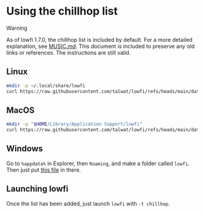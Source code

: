 # Using the chillhop list

> [!WARNING]
> As of lowfi 1.7.0, the chillhop list is included by default. For a more
> detailed explanation, see [MUSIC.md](MUSIC.md). This document is included
> to preserve any old links or references. The instructions are still valid.

## Linux

```sh
mkdir -p ~/.local/share/lowfi
curl https://raw.githubusercontent.com/talwat/lowfi/refs/heads/main/data/chillhop.txt -O --output-dir ~/.local/share/lowfi
```

## MacOS

```sh
mkdir -p "$HOME/Library/Application Support/lowfi"
curl https://raw.githubusercontent.com/talwat/lowfi/refs/heads/main/data/chillhop.txt -O --output-dir "$HOME/Library/Application Support/lowfi"
```

## Windows

Go to `%appdata%` in Explorer, then `Roaming`, and make a folder called `lowfi`.
Then just put [this file](https://raw.githubusercontent.com/talwat/lowfi/refs/heads/main/data/chillhop.txt) in there.

## Launching lowfi

Once the list has been added, just launch `lowfi` with `-t chillhop`.
